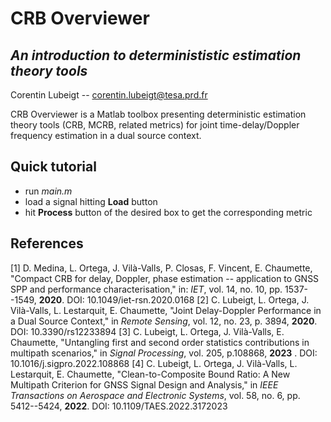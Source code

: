 # CRB Overviewer

## _An introduction to determinististic estimation theory tools_

Corentin Lubeigt -- corentin.lubeigt@tesa.prd.fr

CRB Overviewer is a Matlab toolbox presenting deterministic estimation theory tools (CRB, MCRB, related metrics) for joint time-delay/Doppler frequency estimation in a dual source context.

## Quick tutorial

- run _main.m_
- load a signal hitting **Load** button
- hit **Process** button of the desired box to get the corresponding metric

## References
[1] D. Medina, L. Ortega, J. Vilà-Valls, P. Closas, F. Vincent, E. Chaumette, "Compact CRB for delay, Doppler, phase estimation -- application to GNSS SPP and performance characterisation," in: _IET_, vol. 14, no. 10, pp. 1537--1549, **2020**. DOI: 10.1049/iet-rsn.2020.0168
[2] C. Lubeigt, L. Ortega, J. Vilà-Valls, L. Lestarquit, E. Chaumette, "Joint Delay-Doppler Performance in a Dual Source Context," in _Remote Sensing_, vol. 12, no. 23, p. 3894, **2020**. DOI: 10.3390/rs12233894
[3] C. Lubeigt, L. Ortega, J. Vilà-Valls, E. Chaumette, "Untangling first and second order statistics contributions in multipath scenarios," in _Signal Processing_, vol. 205, p.108868, **2023** . DOI: 10.1016/j.sigpro.2022.108868
[4] C. Lubeigt, L. Ortega, J. Vilà-Valls, L. Lestarquit, E. Chaumette, "Clean-to-Composite Bound Ratio: A New Multipath Criterion for GNSS Signal Design and Analysis," in _IEEE Transactions on Aerospace and Electronic Systems_, vol. 58, no. 6, pp. 5412--5424, **2022**. DOI: 10.1109/TAES.2022.3172023
